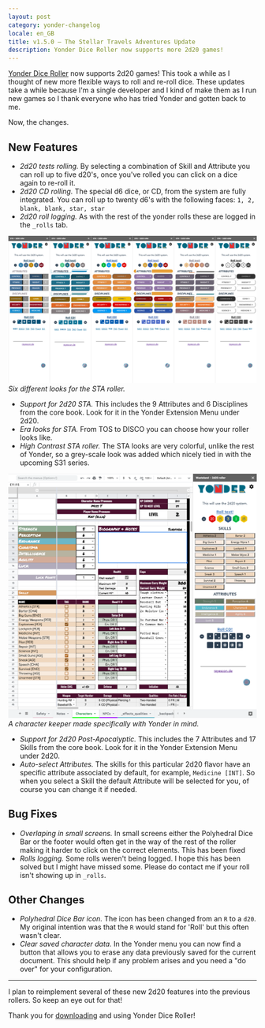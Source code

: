 ```yaml
---
layout: post
category: yonder-changelog
locale: en_GB
title: v1.5.0 – The Stellar Travels Adventures Update
description: Yonder Dice Roller now supports more 2d20 games!
---
```


[Yonder Dice Roller](https://bit.ly/3MfBnLK) now supports 2d20 games! This took a while as I thought of new more flexible ways to roll and re-roll dice. These updates take a while because I'm a single developer and I kind of make them as I run new games so I thank everyone who has tried Yonder and gotten back to me.

Now, the changes.

<!--more-->

## New Features

- _2d20 tests rolling._ By selecting a combination of Skill and Attribute you can roll up to five d20's, once you've rolled you can click on a dice again to re-roll it.
- _2d20 CD rolling._ The special d6 dice, or CD, from the system are fully integrated. You can roll up to twenty d6's with the following faces: `1, 2, blank, blank, star, star`
- _2d20 roll logging._ As with the rest of the yonder rolls these are logged in the `_rolls` tab.

![Different 2d20 STA roller looks][sta]
_Six different looks for the STA roller._

- _Support for 2d20 STA._ This includes the 9 Attributes and 6 Disciplines from the core book. Look for it in the Yonder Extension Menu under 2d20.
- _Era looks for STA._ From TOS to DISCO you can choose how your roller looks like.
- _High Contrast STA roller._ The STA looks are very colorful, unlike the rest of Yonder, so a grey-scale look was added which nicely tied in with the upcoming S31 series.

![2d20 Post-apocalyptic roller with the character keeper][fallout]
_A character keeper made specifically with Yonder in mind._

- _Support for 2d20 Post-Apocalyptic._ This includes the 7 Attributes and 17 Skills from the core book. Look for it in the Yonder Extension Menu under 2d20.
- _Auto-select Attributes._ The skills for this particular 2d20 flavor have an specific attribute associated by default, for example, `Medicine [INT]`. So when you select a Skill the default Attribute will be selected for you, of course you can change it if needed.

## Bug Fixes

- _Overlaping in small screens._ In small screens either the Polyhedral Dice Bar or the footer would often get in the way of the rest of the roller making it harder to click on the correct elements. This has been fixed
- _Rolls logging._ Some rolls weren't being logged. I hope this has been solved but I might have missed some. Please do contact me if your roll isn't showing up in `_rolls`.

## Other Changes
- _Polyhedral Dice Bar icon._ The icon has been changed from an `R` to a `d20`. My original intention was that the `R` would stand for 'Roll' but this often wasn't clear.
- _Clear saved character data._ In the Yonder menu you can now find a button that allows you to erase any data previously saved for the current document. This should help if any problem arises and you need a "do over" for your configuration.

---

I plan to reimplement several of these new 2d20 features into the previous rollers. So keep an eye out for that!

Thank you for [downloading](https://bit.ly/3MfBnLK) and using Yonder Dice Roller!

<!--Images-->

[sta]: /yonder/screenshots/sta.png
[fallout]: /yonder/screenshots/wasteland.png
